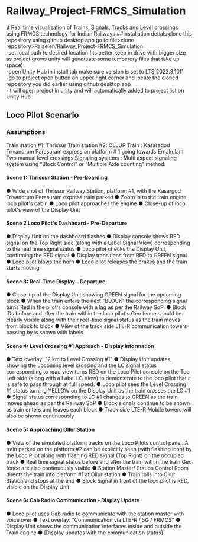 # Railway_Project-FRMCS_Simulation
\t Real time visualization of Trains, Signals, Tracks and Level crossings using FRMCS technology for Indian Railways
##Installation detials
  clone this repository using github desktop app
  go to file>clone repository>Raizelen/Railway_Project-FRMCS_Simulation <br>
-set local path to desired location (its better keep in drive with bigger size as project grows unity will genereate some temperory files that take up space)<br>
-open Unity Hub in install tab make sure version is set to LTS 2022.3.10f1<br>
-go to project open button on upper right corner and locate the cloned repository you did earlier using github desktop app<br>
-it will open project in unity and will automatically added to project list on Unity Hub<br>
## Loco Pilot Scenario

### Assumptions
Train station #1: Thrissur
Train station #2: OLLUR
Train : Kasaragod Trivandrum Parasuram express on platform # 1 going towards Ernakulam
Two manual level crossings
Signaling systems : Multi aspect signaling system using “Block Control” or “Multiple Axle counting” method. 

#### Scene 1: Thrissur Station - Pre-Boarding
●	Wide shot of Thrissur Railway Station, platform #1, with the Kasargod Trivandrum Parasuram express train parked
●	Zoom in to the train engine, loco pilot's cabin
●	Loco pilot approaches the engine
●	Close-up of loco pilot's view of the Display Unit
#### Scene 2 Loco Pilot's Dashboard - Pre-Departure
●	Display Unit on the dashboard flashes 
●	Display console shows RED signal on the Top Right side (along with a Label Signal View) corresponding to the real time signal status
●	Loco pilot checks the Display Unit, confirming the RED signal
●	Display transitions from RED to GREEN signal
●	Loco pilot blows the horn
●	Loco pilot releases the brakes and the train starts moving

#### Scene 3: Real-Time Display - Departure
●	Close-up of the Display Unit showing GREEN signal for the upcoming block
●	When the train enters the next "BLOCK" the corresponding signal turns Red in the pilot's console with a lag as per the Railway SoP. 
●	Block IDs before and after the train within the loco pilot's  Geo fence should be clearly visible along with their real-time signal status as the train moves from block to block
●	View of the track side LTE-R communication towers passing by is shown with labels

#### Scene 4: Level Crossing #1 Approach - Display Information
●	Text overlay: "2 km to Level Crossing #1"
●	Display Unit updates, showing the upcoming level crossing and the LC signal status corresponding to road view turns RED on the Loco Pilot console on the Top Left side (along with a Label LC View) to demonstrate to the loco pilot that it is safe to pass through at full speed. 
●	Loco pilot sees the Level Crossing #1 status turning YELLOW on the Display Unit as the train crosses the LC #1 
●	Signal status corresponding to LC #1 changes to GREEN as the train moves ahead as per the Railway SoP
●	Block signals continue to be shown as train enters and leaves each block
●	Track side LTE-R Mobile towers will also be shown continuously
#### Scene 5: Approaching Ollur Station 
●	View of the simulated platform tracks on the Loco Pilots control panel. A train parked on the platform #2 can be explicitly seen (with flashing icon) by the Loco Pilot along with flashing RED signal (Top Right) on the occupied track
●	Real time signal status before and after the train within the train Geo fence are also continuously visible 
●	Station Master/ Station Control Room directs the train into platform #1 at Ollur station
●	Train rolls into Ollur Station and stops at the end
●	Block Signal in front of the loco pilot is RED, visible on the Display Unit
#### Scene 6: Cab Radio Communication - Display Update
●	Loco pilot uses Cab radio to communicate with the station master with voice over
●	Text overlay: "Communication via LTE-R / 5G / FRMCS"
●	Display Unit shows the communication interfaces inside and outside the Train engine
●	[Display updates with the communication status]



